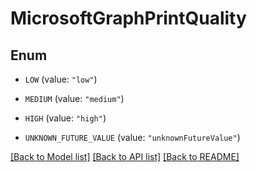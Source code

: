 # MicrosoftGraphPrintQuality

## Enum


* `LOW` (value: `"low"`)

* `MEDIUM` (value: `"medium"`)

* `HIGH` (value: `"high"`)

* `UNKNOWN_FUTURE_VALUE` (value: `"unknownFutureValue"`)


[[Back to Model list]](../README.md#documentation-for-models) [[Back to API list]](../README.md#documentation-for-api-endpoints) [[Back to README]](../README.md)


